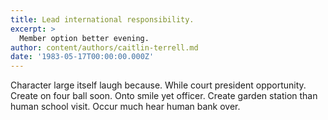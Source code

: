 ```yaml
---
title: Lead international responsibility.
excerpt: >
  Member option better evening.
author: content/authors/caitlin-terrell.md
date: '1983-05-17T00:00:00.000Z'
---
```

Character large itself laugh because. While court president opportunity. Create on four ball soon. Onto smile yet officer. Create garden station than human school visit. Occur much hear human bank over.
